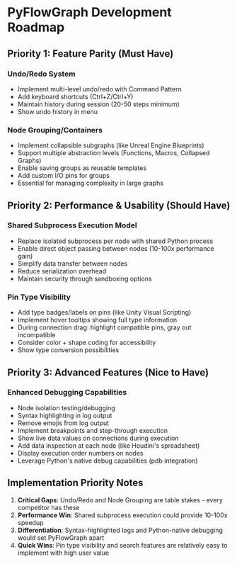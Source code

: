 # PyFlowGraph Development Roadmap

## Priority 1: Feature Parity (Must Have)

### Undo/Redo System
- Implement multi-level undo/redo with Command Pattern
- Add keyboard shortcuts (Ctrl+Z/Ctrl+Y)
- Maintain history during session (20-50 steps minimum)
- Show undo history in menu

### Node Grouping/Containers
- Implement collapsible subgraphs (like Unreal Engine Blueprints)
- Support multiple abstraction levels (Functions, Macros, Collapsed Graphs)
- Enable saving groups as reusable templates
- Add custom I/O pins for groups
- Essential for managing complexity in large graphs

## Priority 2: Performance & Usability (Should Have)

### Shared Subprocess Execution Model
- Replace isolated subprocess per node with shared Python process
- Enable direct object passing between nodes (10-100x performance gain)
- Simplify data transfer between nodes
- Reduce serialization overhead
- Maintain security through sandboxing options

### Pin Type Visibility
- Add type badges/labels on pins (like Unity Visual Scripting)
- Implement hover tooltips showing full type information
- During connection drag: highlight compatible pins, gray out incompatible
- Consider color + shape coding for accessibility
- Show type conversion possibilities

## Priority 3: Advanced Features (Nice to Have)

### Enhanced Debugging Capabilities
- Node isolation testing/debugging
- Syntax highlighting in log output
- Remove emojis from log output
- Implement breakpoints and step-through execution
- Show live data values on connections during execution
- Add data inspection at each node (like Houdini's spreadsheet)
- Display execution order numbers on nodes
- Leverage Python's native debug capabilities (pdb integration)

## Implementation Priority Notes

1. **Critical Gaps**: Undo/Redo and Node Grouping are table stakes - every competitor has these
2. **Performance Win**: Shared subprocess execution could provide 10-100x speedup
3. **Differentiation**: Syntax-highlighted logs and Python-native debugging would set PyFlowGraph apart
4. **Quick Wins**: Pin type visibility and search features are relatively easy to implement with high user value